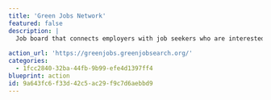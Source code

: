 ```yaml
---
title: 'Green Jobs Network'
featured: false
description: |
  Job board that connects employers with job seekers who are interested in jobs that focus on environmental or social responsibility. Not just tech jobs like some of these boards, they cover all sorts of jobs.
  
action_url: 'https://greenjobs.greenjobsearch.org/'
categories:
  - 1fcc2840-32ba-44fb-9b99-efe4d1397ff4
blueprint: action
id: 9a643fc6-f33d-42c5-ac29-f9c7d6aebbd9
---
```

